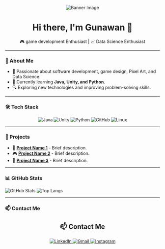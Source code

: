 <!-- Banner Image -->
<p align="center">
  <img src="https://github.com/gunawan885/assets/blob/main/WALL.png" alt="Banner Image">
</p>

<h1 align="center">Hi there, I'm Gunawan 👋</h1>
<p align="center">
  🎮 game development Enthusiast | 📈 Data Science Enthusiast
</p>

---

### 🚀 About Me
- 🎯 Passionate about software development, game design, Pixel Art, and Data Science.
- 🌱 Currently learning **Java, Unity, and Python**.
- 🔍 Exploring new technologies and improving problem-solving skills.

---

### 🛠 Tech Stack
<p align="center">
  <img src="https://img.shields.io/badge/Java-007396?style=for-the-badge&logo=openjdk&logoColor=white" alt="Java"/>
  <img src="https://img.shields.io/badge/Unity-100000?style=for-the-badge&logo=unity&logoColor=white" alt="Unity"/>
  <img src="https://img.shields.io/badge/Python-3776AB?style=for-the-badge&logo=python&logoColor=white" alt="Python"/>
  <img src="https://img.shields.io/badge/GitHub-181717?style=for-the-badge&logo=github&logoColor=white" alt="GitHub"/>
  <img src="https://img.shields.io/badge/Linux-FCC624?style=for-the-badge&logo=linux&logoColor=black" alt="Linux"/>
</p>

---

### 📌 Projects
- 🚀 **[Project Name 1](#)** - Brief description.
- 🎮 **[Project Name 2](#)** - Brief description.
- 🔐 **[Project Name 3](#)** - Brief description.

---

### 📊 GitHub Stats
![GitHub Stats](https://github-readme-stats.vercel.app/api?username=hooroboy&show_icons=true&theme=tokyonight)
![Top Langs](https://github-readme-stats.vercel.app/api/top-langs/?username=hooroboy&layout=compact&theme=tokyonight)

---

### 📫 Contact Me
<h2 align="center">📫 Contact Me</h2>

<p align="center">
 <a href="https://www.linkedin.com/in/gunawanwi/" target="_blank">
  <img src="https://img.shields.io/badge/LinkedIn-0077B5?style=for-the-badge&logo=linkedin&logoColor=white" alt="LinkedIn"/>
</a>
  <a href="mailto:gunawanwi376@gmail.com@gmail.com">
    <img src="https://img.shields.io/badge/Gmail-D14836?style=for-the-badge&logo=gmail&logoColor=white" alt="Gmail"/>
  </a>
  <a href="https://www.instagram.com/horo_cope" target="_blank">
    <img src="https://img.shields.io/badge/Instagram-E4405F?style=for-the-badge&logo=instagram&logoColor=white" alt="Instagram"/>
  </a>
</p>

